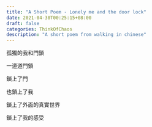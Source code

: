```yaml
---
title: "A Short Poem - Lonely me and the door lock"
date: 2021-04-30T00:25:15+08:00
draft: false
categories: ThinkOfChaos
description: "A short poem from walking in chinese"
---
```


孤獨的我和門鎖

一道道門鎖

鎖上了門

也鎖上了我

鎖上了外面的真實世界

鎖上了我的感受